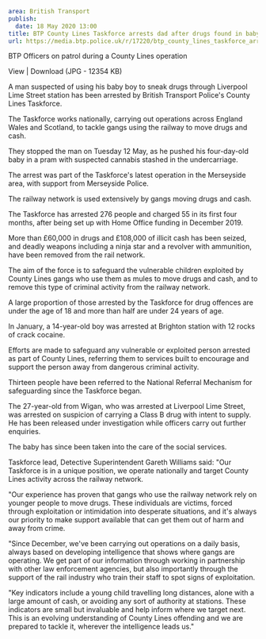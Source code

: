 ```yaml
area: British Transport
publish:
  date: 18 May 2020 13:00
title: BTP County Lines Taskforce arrests dad after drugs found in baby's pram
url: https://media.btp.police.uk/r/17220/btp_county_lines_taskforce_arrests_dad_after_drug
```

BTP Officers on patrol during a County Lines operation

View | Download (JPG - 12354 KB)

A man suspected of using his baby boy to sneak drugs through Liverpool Lime Street station has been arrested by British Transport Police's County Lines Taskforce.

The Taskforce works nationally, carrying out operations across England Wales and Scotland, to tackle gangs using the railway to move drugs and cash.

They stopped the man on Tuesday 12 May, as he pushed his four-day-old baby in a pram with suspected cannabis stashed in the undercarriage.

The arrest was part of the Taskforce's latest operation in the Merseyside area, with support from Merseyside Police.

The railway network is used extensively by gangs moving drugs and cash.

The Taskforce has arrested 276 people and charged 55 in its first four months, after being set up with Home Office funding in December 2019.

More than £60,000 in drugs and £108,000 of illicit cash has been seized, and deadly weapons including a ninja star and a revolver with ammunition, have been removed from the rail network.

The aim of the force is to safeguard the vulnerable children exploited by County Lines gangs who use them as mules to move drugs and cash, and to remove this type of criminal activity from the railway network.

A large proportion of those arrested by the Taskforce for drug offences are under the age of 18 and more than half are under 24 years of age.

In January, a 14-year-old boy was arrested at Brighton station with 12 rocks of crack cocaine.

Efforts are made to safeguard any vulnerable or exploited person arrested as part of County Lines, referring them to services built to encourage and support the person away from dangerous criminal activity.

Thirteen people have been referred to the National Referral Mechanism for safeguarding since the Taskforce began.

The 27-year-old from Wigan, who was arrested at Liverpool Lime Street, was arrested on suspicion of carrying a Class B drug with intent to supply. He has been released under investigation while officers carry out further enquiries.

The baby has since been taken into the care of the social services.

Taskforce lead, Detective Superintendent Gareth Williams said: "Our Taskforce is in a unique position, we operate nationally and target County Lines activity across the railway network.

"Our experience has proven that gangs who use the railway network rely on younger people to move drugs. These individuals are victims, forced through exploitation or intimidation into desperate situations, and it's always our priority to make support available that can get them out of harm and away from crime.

"Since December, we've been carrying out operations on a daily basis, always based on developing intelligence that shows where gangs are operating. We get part of our information through working in partnership with other law enforcement agencies, but also importantly through the support of the rail industry who train their staff to spot signs of exploitation.

"Key indicators include a young child travelling long distances, alone with a large amount of cash, or avoiding any sort of authority at stations. These indicators are small but invaluable and help inform where we target next. This is an evolving understanding of County Lines offending and we are prepared to tackle it, wherever the intelligence leads us."

